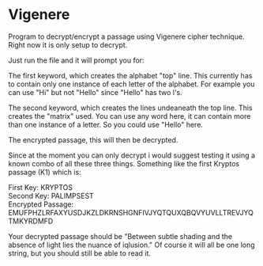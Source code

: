 # Vigenere
Program to decrypt/encrypt a passage using Vigenere cipher technique. Right now it is only setup to decrypt.

Just run the file and it will prompt you for:

The first keyword, which creates the alphabet "top" line. This currently has to contain only one instance of each letter of the alphabet. For example you can use "Hi" but not "Hello" since "Hello" has two l's. 

The second keyword, which creates the lines undeaneath the top line. This creates the "matrix" used. You can use any word here, it can contain more than one instance of a letter. So you could use "Hello" here.

The encrypted passage, this will then be decrypted.

Since at the moment you can only decrypt i would suggest testing it using a known combo of all these three things. Something like the first Kryptos passage (K1) which is:

First Key: KRYPTOS <br>
Second Key: PALIMPSEST <br>
Encrypted Passage: EMUFPHZLRFAXYUSDJKZLDKRNSHGNFIVJYQTQUXQBQVYUVLLTREVJYQTMKYRDMFD <br>

Your decrypted passage should be "Between subtle shading and the absence of light lies the nuance of iqlusion." Of course it will all be one long string, but you should still be able to read it.

